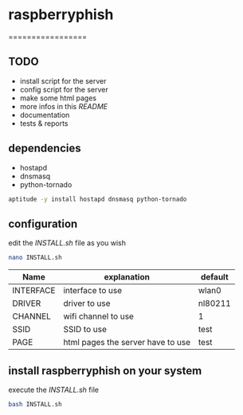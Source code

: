 # raspberryphish
=================


## TODO
  - install script for the server
  - config script for the server
  - make some html pages
  - more infos in this _README_
  - documentation
  - tests & reports


## dependencies
  - hostapd
  - dnsmasq
  - python-tornado

```bash
aptitude -y install hostapd dnsmasq python-tornado
```



## configuration

edit the _INSTALL.sh_ file as you wish

```bash
nano INSTALL.sh
```

Name  | explanation | default
----- | ----------- | -------
 INTERFACE | interface to use | wlan0
 DRIVER | driver to use | nl80211
 CHANNEL | wifi channel to use | 1
 SSID | SSID to use | test
 PAGE | html pages the server have to use | test



## install raspberryphish on your system

execute the _INSTALL.sh_ file

```bash
bash INSTALL.sh
```
